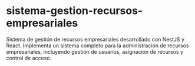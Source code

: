 # sistema-gestion-recursos-empresariales
Sistema de gestión de recursos empresariales desarrollado con NestJS y React. Implementa un sistema completo para la administración de recursos empresariales, incluyendo gestión de usuarios, asignación de recursos y control de acceso.
